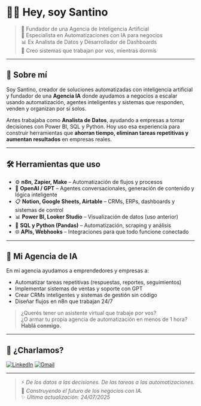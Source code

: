 # 👋🏼 Hey, soy Santino

> 🧠 Fundador de una Agencia de Inteligencia Artificial  
> 🤖 Especialista en Automatizaciones con IA para negocios  
> 📊 Ex Analista de Datos y Desarrollador de Dashboards  
> 🚀 Creo sistemas que trabajan por vos, mientras dormís  

---

## 🧩 Sobre mí

Soy Santino, creador de soluciones automatizadas con inteligencia artificial y fundador de una **Agencia IA** donde ayudamos a negocios a escalar usando automatización, agentes inteligentes y sistemas que responden, venden y organizan por sí solos.

Antes trabajaba como **Analista de Datos**, ayudando a empresas a tomar decisiones con Power BI, SQL y Python. Hoy uso esa experiencia para construir herramientas que **ahorran tiempo, eliminan tareas repetitivas y aumentan resultados** en empresas reales.

---

## 🛠️ Herramientas que uso

- ⚙️ **n8n, Zapier, Make** – Automatización de flujos y procesos  
- 🧠 **OpenAI / GPT** – Agentes conversacionales, generación de contenido y lógica inteligente  
- 📋 **Notion, Google Sheets, Airtable** – CRMs, ERPs, dashboards y sistemas de control  
- 📊 **Power BI, Looker Studio** – Visualización de datos (uso anterior)  
- 🐍 **SQL y Python (Pandas)** – Automatización, scraping y análisis  
- 🌐 **APIs, Webhooks** – Integraciones para que todo funcione conectado  

---

## 💼 Mi Agencia de IA

En mi agencia ayudamos a emprendedores y empresas a:

- Automatizar tareas repetitivas (respuestas, reportes, seguimientos)  
- Implementar sistemas de ventas y soporte con GPT  
- Crear CRMs inteligentes y sistemas de gestión sin código  
- Diseñar flujos en n8n que trabajan 24/7  

> ¿Querés tener un asistente virtual que trabaje por vos?  
> ¿O armar tu propia agencia de automatización en menos de 1 hora?  
**Hablá conmigo.**

---

## 📩 ¿Charlamos?

[![LinkedIn](https://img.shields.io/badge/LinkedIn-blue?style=for-the-badge&logo=linkedin&logoColor=white)](https://www.linkedin.com/in/zytaur/)
[![Gmail](https://img.shields.io/badge/Gmail-red?style=for-the-badge&logo=gmail&logoColor=white)](mailto:info@zytaur.com)

---

> ⚡ *De los datos a las decisiones. De las tareas a las automatizaciones.*  
> 🧠 *Construyendo el futuro de los negocios con IA.*  
> ✨ *Última actualización: 24/07/2025*
